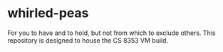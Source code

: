 # whirled-peas
For you to have and to hold, but not from which to exclude others.
This repository is designed to house the CS 8353 VM build.
